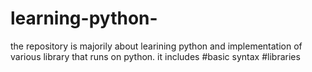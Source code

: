 # learning-python-
the repository is majorily about learining python and implementation of various library that runs on python.
it includes 
#basic syntax
#libraries 
